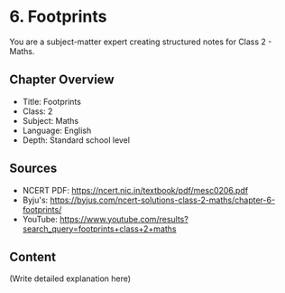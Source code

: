 # 6. Footprints

You are a subject-matter expert creating structured notes for Class 2 - Maths.

## Chapter Overview
- Title: Footprints
- Class: 2
- Subject: Maths
- Language: English
- Depth: Standard school level

## Sources
- NCERT PDF: https://ncert.nic.in/textbook/pdf/mesc0206.pdf
- Byju's: https://byjus.com/ncert-solutions-class-2-maths/chapter-6-footprints/
- YouTube: https://www.youtube.com/results?search_query=footprints+class+2+maths

## Content
(Write detailed explanation here)
